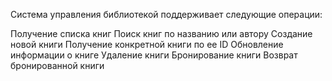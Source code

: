 Система управления библиотекой поддерживаeт следующие операции:

Получение списка книг
Поиск книг по названию или автору
Создание новой книги
Получение конкретной книги по ее ID
Обновление информации о книге
Удаление книги
Бронирование книги
Возврат бронированной книги
